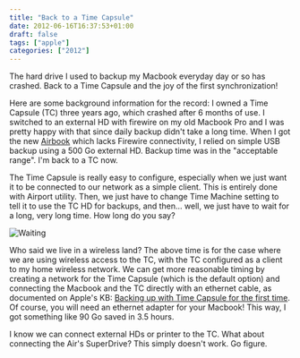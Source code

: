 ```yaml
---
title: "Back to a Time Capsule"
date: 2012-06-16T16:37:53+01:00
draft: false
tags: ["apple"]
categories: ["2012"]
---
```


The hard drive I used to backup my Macbook everyday day or so has crashed. Back to a Time Capsule and the joy of the first synchronization!

Here are some background information for the record: I owned a Time Capsule (TC) three years ago, which crashed after 6 months of use. I switched to an external HD with firewire on my old Macbook Pro and I was pretty happy with that since daily backup didn't take a long time. When I got the new [Airbook](/post/welcome-to-the-macbook-air.md) which lacks Firewire connectivity, I relied on simple USB backup using a 500 Go external HD. Backup time was in the "acceptable range". I'm back to a TC now.

The Time Capsule is really easy to configure, especially when we just want it to be connected to our network as a simple client. This is entirely done with Airport utility. Then, we just have to change Time Machine setting to tell it to use the TC HD for backups, and then... well, we just have to wait for a long, very long time. How long do you say?

![Waiting](/img/20120615230808.png)

Who said we live in a wireless land? The above time is for the case where we are using wireless access to the TC, with the TC configured as a client to my home wireless network. We can get more reasonable timing by creating a network for the Time Capsule (which is the default option) and connecting the Macbook and the TC directly with an ethernet cable, as documented on Apple's KB: [Backing up with Time Capsule for the first time](http://support.apple.com/kb/HT1175). Of course, you will need an ethernet adapter for your Macbook! This way, I got something like 90 Go saved in 3.5 hours.

I know we can connect external HDs or printer to the TC. What about connecting the Air's SuperDrive? This simply doesn't work. Go figure.